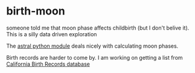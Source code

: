 birth-moon
==========

someone told me that moon phase affects childbirth (but I don't belive it). This is a silly data driven exploration


The [astral python module](http://pythonhosted.org/astral/module.html) deals nicely with calculating moon phases.

Birth records are harder to come by. I am working on getting a list from [California Birth Records database](http://www.californiabirthindex.org/)
